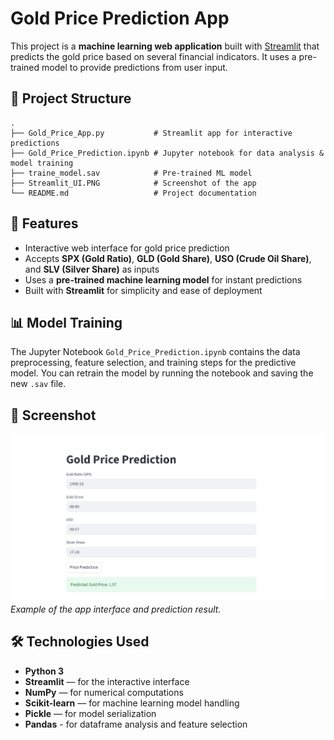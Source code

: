 # Gold Price Prediction App

This project is a **machine learning web application** built with [Streamlit](https://streamlit.io/) that predicts the gold price based on several financial indicators. It uses a pre-trained model to provide predictions from user input.

## 📂 Project Structure

```
.
├── Gold_Price_App.py           # Streamlit app for interactive predictions
├── Gold_Price_Prediction.ipynb # Jupyter notebook for data analysis & model training
├── traine_model.sav            # Pre-trained ML model
├── Streamlit_UI.PNG            # Screenshot of the app
└── README.md                   # Project documentation
```

## 🚀 Features

- Interactive web interface for gold price prediction  
- Accepts **SPX (Gold Ratio)**, **GLD (Gold Share)**, **USO (Crude Oil Share)**, and **SLV (Silver Share)** as inputs  
- Uses a **pre-trained machine learning model** for instant predictions  
- Built with **Streamlit** for simplicity and ease of deployment  

## 📊 Model Training

The Jupyter Notebook `Gold_Price_Prediction.ipynb` contains the data preprocessing, feature selection, and training steps for the predictive model. You can retrain the model by running the notebook and saving the new `.sav` file.


## 📸 Screenshot

![Gold Price Prediction App](Streamlit_UI.PNG)  
*Example of the app interface and prediction result.*

## 🛠 Technologies Used

- **Python 3**  
- **Streamlit** — for the interactive interface  
- **NumPy** — for numerical computations  
- **Scikit-learn** — for machine learning model handling  
- **Pickle** — for model serialization
- **Pandas** - for dataframe analysis and feature selection  
